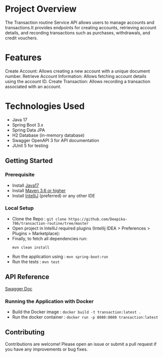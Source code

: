 # Project Overview
The Transaction routine Service API allows users to manage accounts and transactions.It provides endpoints for creating accounts, retrieving account details, and recording transactions such as purchases, withdrawals, and credit vouchers.

# Features
Create Account: Allows creating a new account with a unique document number.
Retrieve Account Information: Allows fetching account details using the account ID.
Create Transaction: Allows recording a transaction associated with an account.

# Technologies Used
- Java 17
- Spring Boot 3.x
- Spring Data JPA
- H2 Database (in-memory database)
- Swagger OpenAPI 3 for API documentation
- JUnit 5 for testing

## Getting Started

### Prerequisite
- Install [Java17](https://www.oracle.com/in/java/technologies/downloads/)
- Install [Maven 3.6 or higher](https://maven.apache.org/install.html)
- Install [IntelliJ](https://www.jetbrains.com/idea/download/#section=mac) (preferred) or any other IDE

### Local Setup

- Clone the Repo : ``` git clone https://github.com/Deepika-786/transaction-routine/tree/master ```
- Open project in IntelliJ required plugins (Intellij IDEA > Preferences > Plugins > Marketplace):
- Finally, to fetch all dependencies run:
    ```shell
    mvn clean install
    ```
- Run the application using : ```mvn spring-boot:run```
- Run the tests : ```mvn test```


## API Reference

[Swagger Doc](http://localhost:8080/swagger-ui/index.html)


### Running the Application with Docker

- Build the Docker image : ```docker build -t transaction:latest .```
- Run the docker container : ```docker run -p 8080:8080 transaction:latest```

## Contributing
Contributions are welcome! Please open an issue or submit a pull request if you have any improvements or bug fixes.



